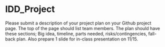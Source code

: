 # IDD_Project

Please submit a description of your project plan on your Github project page. The top of the page should list team members. The plan should have these sections; Big idea, timeline, parts needed, risks/contingencies, fall-back plan. Also prepare 1 slide for in-class presentation on 11/15.
